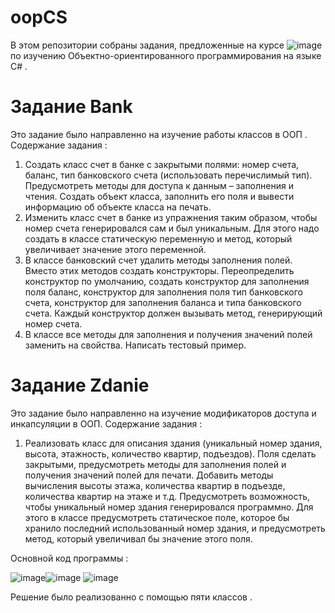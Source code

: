 # oopCS

В этом репозитории собраны задания, предложенные на курсе ![image](https://user-images.githubusercontent.com/87894035/151812209-e8457968-fd43-4d1e-bceb-07cac0335db6.png) по изучению Объектно-ориентированного программирования на языке C# .

# Задание Bank
Это задание было направленно на изучение работы классов в ООП .
Содержание задания :
1. Создать класс счет в банке с закрытыми полями: номер счета, баланс, тип банковского счета (использовать перечислимый тип). Предусмотреть методы для доступа к данным – заполнения и чтения. Создать объект класса, заполнить его поля и вывести информацию об объекте класса на печать.
2. Изменить класс счет в банке из упражнения таким образом, чтобы номер счета генерировался сам и был уникальным. Для этого надо создать в классе статическую переменную и метод, который увеличивает значение этого переменной.
3. В классе банковский счет удалить методы заполнения полей. Вместо этих методов создать конструкторы. Переопределить конструктор по умолчанию, создать конструктор для заполнения поля баланс, конструктор для заполнения поля тип банковского счета, конструктор для заполнения баланса и типа банковского счета. Каждый конструктор должен вызывать метод, генерирующий номер счета.
4. В классе все методы для заполнения и получения значений полей заменить на свойства. Написать тестовый пример.
# Задание Zdanie
Это задание было направленно на изучение модификаторов доступа и инкапсуляции в ООП.
Содержание задания : 
1. Реализовать класс для описания здания (уникальный номер здания, высота, этажность, количество квартир, подъездов). Поля сделать закрытыми, предусмотреть методы для заполнения полей и получения значений полей для печати. Добавить методы вычисления высоты этажа, количества квартир в подъезде, количества квартир на этаже и т.д. Предусмотреть возможность, чтобы уникальный номер здания генерировался программно. Для этого в классе предусмотреть статическое поле, которое бы хранило последний использованный номер здания, и предусмотреть метод, который увеличивал бы значение этого поля.

Основной код программы :

![image](https://user-images.githubusercontent.com/87894035/152641787-d742fcd2-0067-4d58-9e96-7de494512600.png)![image](https://user-images.githubusercontent.com/87894035/152641819-16613b61-61fc-4ade-8221-72ea0a18dac7.png)
![image](https://user-images.githubusercontent.com/87894035/152641831-61b5a600-aa4c-409c-8341-97c008feadb9.png)

Решение было реализованно с помощью пяти классов .
